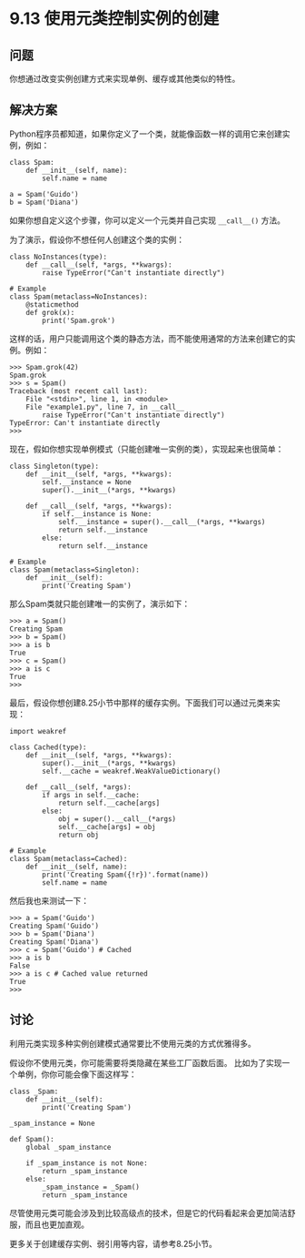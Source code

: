 

# 9.13 使用元类控制实例的创建

## 问题

你想通过改变实例创建方式来实现单例、缓存或其他类似的特性。

## 解决方案

Python程序员都知道，如果你定义了一个类，就能像函数一样的调用它来创建实例，例如：

    
    
    class Spam:
        def __init__(self, name):
            self.name = name
    
    a = Spam('Guido')
    b = Spam('Diana')
    

如果你想自定义这个步骤，你可以定义一个元类并自己实现 `__call__()` 方法。

为了演示，假设你不想任何人创建这个类的实例：

    
    
    class NoInstances(type):
        def __call__(self, *args, **kwargs):
            raise TypeError("Can't instantiate directly")
    
    # Example
    class Spam(metaclass=NoInstances):
        @staticmethod
        def grok(x):
            print('Spam.grok')
    

这样的话，用户只能调用这个类的静态方法，而不能使用通常的方法来创建它的实例。例如：

    
    
    >>> Spam.grok(42)
    Spam.grok
    >>> s = Spam()
    Traceback (most recent call last):
        File "<stdin>", line 1, in <module>
        File "example1.py", line 7, in __call__
            raise TypeError("Can't instantiate directly")
    TypeError: Can't instantiate directly
    >>>
    

现在，假如你想实现单例模式（只能创建唯一实例的类），实现起来也很简单：

    
    
    class Singleton(type):
        def __init__(self, *args, **kwargs):
            self.__instance = None
            super().__init__(*args, **kwargs)
    
        def __call__(self, *args, **kwargs):
            if self.__instance is None:
                self.__instance = super().__call__(*args, **kwargs)
                return self.__instance
            else:
                return self.__instance
    
    # Example
    class Spam(metaclass=Singleton):
        def __init__(self):
            print('Creating Spam')
    

那么Spam类就只能创建唯一的实例了，演示如下：

    
    
    >>> a = Spam()
    Creating Spam
    >>> b = Spam()
    >>> a is b
    True
    >>> c = Spam()
    >>> a is c
    True
    >>>
    

最后，假设你想创建8.25小节中那样的缓存实例。下面我们可以通过元类来实现：

    
    
    import weakref
    
    class Cached(type):
        def __init__(self, *args, **kwargs):
            super().__init__(*args, **kwargs)
            self.__cache = weakref.WeakValueDictionary()
    
        def __call__(self, *args):
            if args in self.__cache:
                return self.__cache[args]
            else:
                obj = super().__call__(*args)
                self.__cache[args] = obj
                return obj
    
    # Example
    class Spam(metaclass=Cached):
        def __init__(self, name):
            print('Creating Spam({!r})'.format(name))
            self.name = name
    

然后我也来测试一下：

    
    
    >>> a = Spam('Guido')
    Creating Spam('Guido')
    >>> b = Spam('Diana')
    Creating Spam('Diana')
    >>> c = Spam('Guido') # Cached
    >>> a is b
    False
    >>> a is c # Cached value returned
    True
    >>>
    

## 讨论

利用元类实现多种实例创建模式通常要比不使用元类的方式优雅得多。

假设你不使用元类，你可能需要将类隐藏在某些工厂函数后面。 比如为了实现一个单例，你你可能会像下面这样写：

    
    
    class _Spam:
        def __init__(self):
            print('Creating Spam')
    
    _spam_instance = None
    
    def Spam():
        global _spam_instance
    
        if _spam_instance is not None:
            return _spam_instance
        else:
            _spam_instance = _Spam()
            return _spam_instance
    

尽管使用元类可能会涉及到比较高级点的技术，但是它的代码看起来会更加简洁舒服，而且也更加直观。

更多关于创建缓存实例、弱引用等内容，请参考8.25小节。

